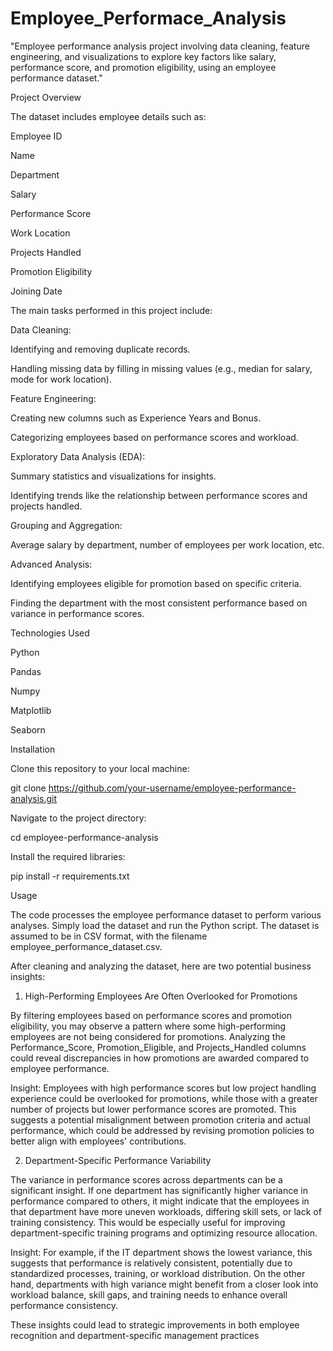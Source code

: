 # Employee_Performace_Analysis
"Employee performance analysis project involving data cleaning, feature engineering, and visualizations to explore key factors like salary, performance score, and promotion eligibility, using an employee performance dataset."


Project Overview

The dataset includes employee details such as:

Employee ID

Name

Department

Salary

Performance Score

Work Location

Projects Handled

Promotion Eligibility

Joining Date

The main tasks performed in this project include:

Data Cleaning:

Identifying and removing duplicate records.

Handling missing data by filling in missing values (e.g., median for salary, mode for work location).

Feature Engineering:

Creating new columns such as Experience Years and Bonus.

Categorizing employees based on performance scores and workload.

Exploratory Data Analysis (EDA):

Summary statistics and visualizations for insights.

Identifying trends like the relationship between performance scores and projects handled.

Grouping and Aggregation:

Average salary by department, number of employees per work location, etc.

Advanced Analysis:

Identifying employees eligible for promotion based on specific criteria.

Finding the department with the most consistent performance based on variance in performance scores.

Technologies Used

Python

Pandas

Numpy

Matplotlib

Seaborn

Installation

Clone this repository to your local machine:

git clone https://github.com/your-username/employee-performance-analysis.git


Navigate to the project directory:

cd employee-performance-analysis


Install the required libraries:

pip install -r requirements.txt

Usage

The code processes the employee performance dataset to perform various analyses. Simply load the dataset and run the Python script. The dataset is assumed to be in CSV format, with the filename employee_performance_dataset.csv.

After cleaning and analyzing the dataset, here are two potential business insights:

1. High-Performing Employees Are Often Overlooked for Promotions

By filtering employees based on performance scores and promotion eligibility, you may observe a pattern where some high-performing employees are not being considered for promotions. Analyzing the Performance_Score, Promotion_Eligible, and Projects_Handled columns could reveal discrepancies in how promotions are awarded compared to employee performance.

Insight: Employees with high performance scores but low project handling experience could be overlooked for promotions, while those with a greater number of projects but lower performance scores are promoted. This suggests a potential misalignment between promotion criteria and actual performance, which could be addressed by revising promotion policies to better align with employees' contributions.

2. Department-Specific Performance Variability

The variance in performance scores across departments can be a significant insight. If one department has significantly higher variance in performance compared to others, it might indicate that the employees in that department have more uneven workloads, differing skill sets, or lack of training consistency. This would be especially useful for improving department-specific training programs and optimizing resource allocation.

Insight: For example, if the IT department shows the lowest variance, this suggests that performance is relatively consistent, potentially due to standardized processes, training, or workload distribution. On the other hand, departments with high variance might benefit from a closer look into workload balance, skill gaps, and training needs to enhance overall performance consistency.

These insights could lead to strategic improvements in both employee recognition and department-specific management practices
